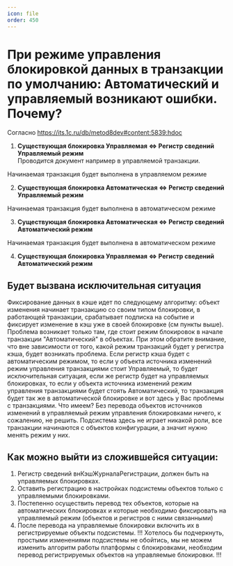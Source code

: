 ```yaml
---
icon: file
order: 450
---
```


# При режиме управления блокировкой данных в транзакции по умолчанию: Автоматический и управляемый возникают ошибки. Почему? 

Согласно https://its.1c.ru/db/metod8dev#content:5839:hdoc

1) **Существующая блокировка Управляемая <=> Регистр сведений Управляемый режим**  
Проводится документ например в управляемой транзакции.  

Начинаемая транзакция будет выполнена в управляемом режиме 

2) **Существующая блокировка Автоматическая <=> Регистр сведений Управляемый режим**

Начинаемая транзакция будет выполнена в автоматическом режиме  

3) **Существующая блокировка Автоматическая <=> Регистр сведений Автоматический режим**

Начинаемая транзакция будет выполнена в автоматическом режиме  

4) **Существующая блокировка Управляемая <=> Регистр сведений Автоматический режим**

## Будет вызвана исключительная ситуация

Фиксирование данных в кэше идет по следующему алгоритму: объект изменения начинает транзакцию со своим типом блокировки, в работающей транзакции, срабатывает подписка на событие и фиксирует изменение в кэш уже в своей блокировке (см пункты выше). Проблема возникает только там, где стоит режим блокировок в начале транзакции "Автоматический" в объектах.
При этом обратите внимание, что вне зависимости от того, какой режим транзакций будет у регистра кэша, будет возникать проблема.
Если регистр кэша будет с автоматическим режимом, то если у объекта источника изменений режим управления транзакциями стоит Управляемый, то будет исключительная ситуация, если же регистр будет на управляемых блокировках, то если у объекта источника изменений режим управления транзакциями будет стоять Автоматический, то транзакция будет так же в автоматической блокировке и вот здесь у Вас проблемы с транзакциями. Что имеем? Без перевода объектов источников изменений в управляемый режим управления блокировками ничего, к сожалению, не решить. Подсистема здесь не играет никакой роли, все транзакции начинаются с объектов конфигурации, а значит нужно менять режим у них.

## Как можно выйти из сложившейся ситуации:

1) Регистр сведений внКэшЖурналаРегистрации, должен быть на управляемых блокировках.
2) Оставить регистрацию в настройках подсистемы объектов только с управляемыми блокировками.
3) Постепенно осуществить перевод тех объектов, которые на автоматических блокировках и которые необходимо фиксировать на управляемый режим (объектов и регистров с ними связанными)
4) После перевода на управляемые блокировки включить их в регистрируемые объекты подсистемы.
!!!
Хотелось бы подчеркнуть, простыми изменениями подсистемы не обойтись, мы не можем изменить алгоритм работы платформы с блокировками, необходим перевод регистрируемых объектов на управляемые блокировки.
!!!
